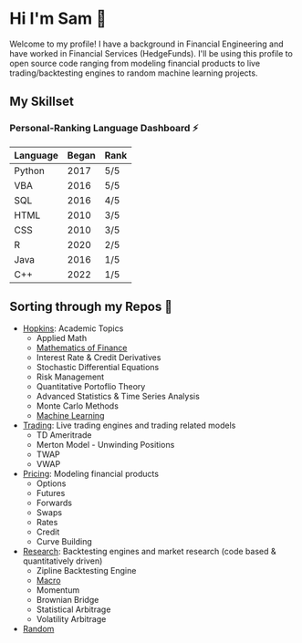 # Hi I'm Sam 👋

Welcome to my profile! I have a background in Financial Engineering and have worked in Financial Services (HedgeFunds). I'll be using this profile to open source code ranging from modeling financial products to live trading/backtesting engines to random machine learning projects. 

## My Skillset
### Personal-Ranking Language Dashboard :zap:
| Language     | Began  | Rank     |
| ------------- | ------------- | -------- |
| Python          | 2017         | 5/5  |
| VBA           | 2016         | 5/5  |
| SQL           | 2016         | 4/5  |
| HTML           | 2010         | 3/5  |
| CSS           | 2010         | 3/5  |
| R           | 2020         | 2/5  |
| Java           | 2016         | 1/5  |
| C++           | 2022         | 1/5  |

## Sorting through my Repos :thought_balloon:
* [Hopkins](https://github.com/slasker1/Hopkins): Academic Topics
  * Applied Math
  * [Mathematics of Finance](https://github.com/slasker1/Hopkins/tree/main/Mathematics%20of%20Finance)
  * Interest Rate & Credit Derivatives
  * Stochastic Differential Equations
  * Risk Management
  * Quantitative Portoflio Theory
  * Advanced Statistics & Time Series Analysis
  * Monte Carlo Methods
  * [Machine Learning](https://github.com/slasker1/Hopkins/tree/main/Machine%20Learning)
* [Trading](https://github.com/slasker1/Trading): Live trading engines and trading related models
  * TD Ameritrade
  * Merton Model - Unwinding Positions
  * TWAP
  * VWAP
* [Pricing](https://github.com/slasker1/Pricing): Modeling financial products
  * Options
  * Futures
  * Forwards
  * Swaps
  * Rates
  * Credit
  * Curve Building
* [Research](https://github.com/slasker1/Research): Backtesting engines and market research (code based & quantitatively driven)
  * Zipline Backtesting Engine
  * [Macro](https://github.com/slasker1/Research/tree/main/Macro)
  * Momentum
  * Brownian Bridge
  * Statistical Arbitrage
  * Volatility Arbitrage
* [Random](https://github.com/slasker1/Random)
